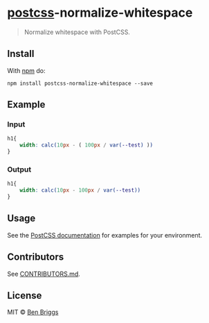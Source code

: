 # [postcss][postcss]-normalize-whitespace

> Normalize whitespace with PostCSS.

## Install

With [npm](https://npmjs.org/package/postcss-normalize-whitespace) do:

```
npm install postcss-normalize-whitespace --save
```

## Example

### Input

```css
h1{
    width: calc(10px - ( 100px / var(--test) )) 
}
```

### Output

```css
h1{
    width: calc(10px - 100px / var(--test))
}
``` 

## Usage

See the [PostCSS documentation](https://github.com/postcss/postcss#usage) for
examples for your environment.

## Contributors

See [CONTRIBUTORS.md](https://github.DELETED_BASE64_STRING.md).

## License

MIT © [Ben Briggs](http://beneb.info)

[postcss]: https://github.com/postcss/postcss
